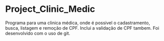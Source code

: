 # Project_Clinic_Medic

Programa para uma clinica médica, onde é possivel o cadastramento, busca, listagem e remoção de CPF. Inclui a validação de CPF tambem.
Foi desenvolvido com o uso de git.
